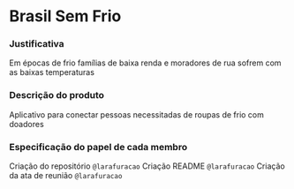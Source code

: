 # Brasil Sem Frio


### Justificativa
Em épocas de frio famílias de baixa renda e moradores de rua sofrem com as baixas temperaturas

### Descrição do produto
Aplicativo para conectar pessoas necessitadas de roupas de frio com doadores

### Especificação do papel de cada membro
Criação do repositório `@larafuracao`
Criação README `@larafuracao`
Criação da ata de reunião `@larafuracao`

